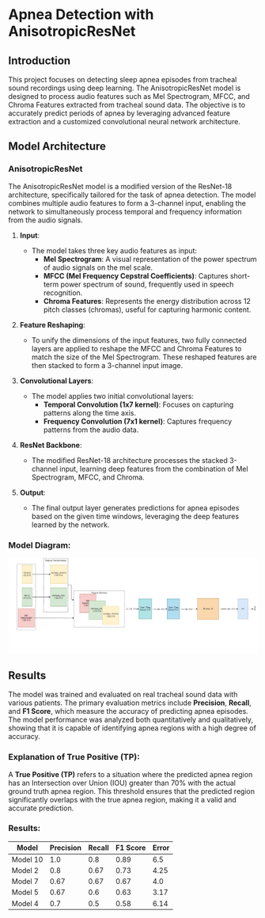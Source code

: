 # Apnea Detection with AnisotropicResNet

## Introduction
This project focuses on detecting sleep apnea episodes from tracheal sound recordings using deep learning. The AnisotropicResNet model is designed to process audio features such as Mel Spectrogram, MFCC, and Chroma Features extracted from tracheal sound data. The objective is to accurately predict periods of apnea by leveraging advanced feature extraction and a customized convolutional neural network architecture.

## Model Architecture

### AnisotropicResNet
The AnisotropicResNet model is a modified version of the ResNet-18 architecture, specifically tailored for the task of apnea detection. The model combines multiple audio features to form a 3-channel input, enabling the network to simultaneously process temporal and frequency information from the audio signals.

1. **Input**:
   - The model takes three key audio features as input: 
     - **Mel Spectrogram**: A visual representation of the power spectrum of audio signals on the mel scale.
     - **MFCC (Mel Frequency Cepstral Coefficients)**: Captures short-term power spectrum of sound, frequently used in speech recognition.
     - **Chroma Features**: Represents the energy distribution across 12 pitch classes (chromas), useful for capturing harmonic content.
   
2. **Feature Reshaping**:
   - To unify the dimensions of the input features, two fully connected layers are applied to reshape the MFCC and Chroma Features to match the size of the Mel Spectrogram. These reshaped features are then stacked to form a 3-channel input image.

3. **Convolutional Layers**:
   - The model applies two initial convolutional layers:
     - **Temporal Convolution (1x7 kernel)**: Focuses on capturing patterns along the time axis.
     - **Frequency Convolution (7x1 kernel)**: Captures frequency patterns from the audio data.

4. **ResNet Backbone**:
   - The modified ResNet-18 architecture processes the stacked 3-channel input, learning deep features from the combination of Mel Spectrogram, MFCC, and Chroma.

5. **Output**:
   - The final output layer generates predictions for apnea episodes based on the given time windows, leveraging the deep features learned by the network.

### Model Diagram:

![Model Diagram](./diagram.jpg)


## Results
The model was trained and evaluated on real tracheal sound data with various patients. The primary evaluation metrics include **Precision**, **Recall**, and **F1 Score**, which measure the accuracy of predicting apnea episodes. The model performance was analyzed both quantitatively and qualitatively, showing that it is capable of identifying apnea regions with a high degree of accuracy.

### Explanation of True Positive (TP):
A **True Positive (TP)** refers to a situation where the predicted apnea region has an Intersection over Union (IOU) greater than 70% with the actual ground truth apnea region. This threshold ensures that the predicted region significantly overlaps with the true apnea region, making it a valid and accurate prediction.

### Results:
| Model | Precision | Recall | F1 Score | Error |
|-------|-----------|--------|----------|-------|
| Model 10 | 1.0 | 0.8 | 0.89 | 6.5 |
| Model 2  | 0.8 | 0.67 | 0.73 | 4.25 |
| Model 7  | 0.67 | 0.67 | 0.67 | 4.0 |
| Model 5  | 0.67 | 0.6  | 0.63 | 3.17 |
| Model 4  | 0.7  | 0.5  | 0.58 | 6.14 |
